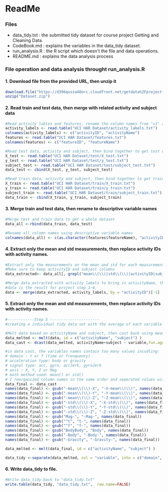# ReadMe

### Files
- data_tidy.txt : the submitted tidy dataset for course project Getting and Cleaning Data.
- CodeBook.md : explains the variables in the data_tidy dataset.
- run_analysis.R : the R script which doesn't the file and data operations.
- README.md : explains the data analysis process

### File operation and data analysis throught run_analysis.R
#### 1. Download file from the provided URL, then unzip it
```r
download.file("https://d396qusza40orc.cloudfront.net/getdata%2Fprojectfiles%2FUCI%20HAR%20Dataset.zip", "Dataset.zip")
unzip("Dataset.zip")
```

#### 2. Read train and test data, then merge with related activity and subject data 
```r
#Read activity lables and features, rename the column names from "v1" and "v2" to more readable column names.
activity_labels <- read.table("UCI HAR Dataset/activity_labels.txt")
colnames(activity_labels) <- c("activityID", "activityName")
features <- read.table("UCI HAR Dataset/features.txt")
colnames(features) <- c("featureID", "featureName")

#Read test data, activity and subject, then bind together to get test dataset.
X_test <- read.table("UCI HAR Dataset/test/X_test.txt")
y_test <- read.table("UCI HAR Dataset/test/y_test.txt")
subject_test <- read.table("UCI HAR Dataset/test/subject_test.txt")
data_test <- cbind(X_test, y_test, subject_test)

#Read train data, activity and subject, then bind together to get train dataset.
X_train <- read.table("UCI HAR Dataset/train/X_train.txt")
y_train <- read.table("UCI HAR Dataset/train/y_train.txt")
subject_train <- read.table("UCI HAR Dataset/train/subject_train.txt")
data_train <- cbind(X_train, y_train, subject_train)
```

#### 3. Merge train and test data, then rename to descriptive variable names
```r
#Merge test and train data to get a whole dataset
data_all <-rbind(data_train, data_test)

#Rename all colomn names using descriptive variable names
colnames(data_all) <- c(as.character(features$featureName), "activityID", "subject")
```

#### 4. Extract only the mean and std measurements, then replace activity IDs with activity names.
```r
#Extract only the measurements on the mean and std for each measurement
#Make sure to keep activityID and subject columns
data_extracted<- data_all[, grepl("mean\\(\\)|std\\(\\)|activityID|subject", names(data_all)) ]

#Merge data_extracted with activity_labels to bring in activityName, then remove activityID from the dataframe.
#data is the result for project step 1~4.
data <- merge(data_extracted, activity_labels, by = "activityID")[-1]
```

#### 5. Extract only the mean and std measurements, then replace activity IDs with activity names.
```r
#------------Step 5 ----------------------
#creating a individual tidy data set with the average of each variable for each activity and subject.

#Melt data based on activityName and subject, then cast back using mean function
data_melted <- melt(data, id = c("activityName", "subject") )
data_cast <- dcast(data_melted, activityName+subject ~ variable,fun.aggregate = mean )

#in data_cast, the variables names contain too many values incudling:
# domain : t or f (time or frenquency)
# acceleration type: body or gravity
# signal type: acc, gyro, accJerk, gyroJerk
# axis : X, Y, Z or Mag
# math method used: mean() or std()
# I reorganized column names in the same order and seperated values with "-"
data_final <- data_cast
names(data_final) <- gsub("-mean\\(\\)-X", "-X-mean\\(\\)", names(data_final))
names(data_final) <- gsub("-mean\\(\\)-Y", "-Y-mean\\(\\)", names(data_final))
names(data_final) <- gsub("-mean\\(\\)-Z", "-Z-mean\\(\\)", names(data_final))
names(data_final) <- gsub("-std\\(\\)-X", "-X-std\\(\\)", names(data_final))
names(data_final) <- gsub("-std\\(\\)-Y", "-Y-std\\(\\)", names(data_final))
names(data_final) <- gsub("-std\\(\\)-Z", "-Z-std\\(\\)", names(data_final))
names(data_final) <- gsub("Mag-", "-Mag-", names(data_final))
names(data_final) <- gsub("^t", "t-", names(data_final))
names(data_final) <- gsub("^f", "f-", names(data_final))
names(data_final) <- gsub("BodyBody", "Body", names(data_final))
names(data_final) <- gsub("-Body", "-Body-", names(data_final))
names(data_final) <- gsub("-Gravity", "-Gravity-", names(data_final))

data_melted <- melt(data_final, id = c("activityName", "subject") )

data_tidy <-separate(data_melted, col = "variable", into = c("domain", "accelerationType","signalType","axis","mathMethod"), sep = "-")
```

#### 6. Write data_tidy to file.
```r
#Write data_tidy back to "data_tidy.txt"
write.table(data_tidy, "data_tidy.txt",  row.name=FALSE)
```
